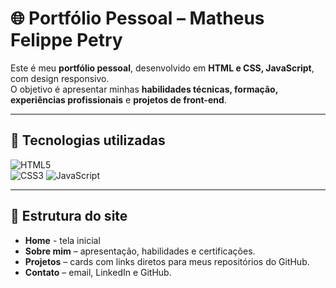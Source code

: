 # 🌐 Portfólio Pessoal – Matheus Felippe Petry  

Este é meu **portfólio pessoal**, desenvolvido em **HTML e CSS, JavaScript**, com design responsivo.  
O objetivo é apresentar minhas **habilidades técnicas, formação, experiências profissionais** e **projetos de front-end**.  

---

## 🚀 Tecnologias utilizadas
![HTML5](https://img.shields.io/badge/-html5-000?style=for-the-badge&color=black&logo=html5)  
![CSS3](https://img.shields.io/badge/-css3-000?style=for-the-badge&color=black&logo=css&)
![JavaScript](https://img.shields.io/badge/-JavaScript-000?style=for-the-badge&color=black&logo=javascript) 

---

## 📂 Estrutura do site
- **Home** - tela inicial
- **Sobre mim** – apresentação, habilidades e certificações.  
- **Projetos** – cards com links diretos para meus repositórios do GitHub.  
- **Contato** – email, LinkedIn e GitHub.  

